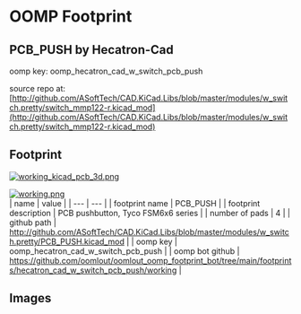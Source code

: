 # OOMP Footprint  
## PCB_PUSH  by Hecatron-Cad  
  
oomp key: oomp_hecatron_cad_w_switch_pcb_push  
  
source repo at: [http://github.com/ASoftTech/CAD.KiCad.Libs/blob/master/modules/w_switch.pretty/switch_mmp122-r.kicad_mod](http://github.com/ASoftTech/CAD.KiCad.Libs/blob/master/modules/w_switch.pretty/switch_mmp122-r.kicad_mod)  
## Footprint  
  
[![working_kicad_pcb_3d.png](working_kicad_pcb_3d_600.png)](working_kicad_pcb_3d.png)  
  
[![working.png](working_600.png)](working.png)  
| name | value | 
| --- | --- | 
| footprint name | PCB_PUSH | 
| footprint description | PCB pushbutton, Tyco FSM6x6 series | 
| number of pads | 4 | 
| github path | http://github.com/ASoftTech/CAD.KiCad.Libs/blob/master/modules/w_switch.pretty/PCB_PUSH.kicad_mod | 
| oomp key | oomp_hecatron_cad_w_switch_pcb_push | 
| oomp bot github | https://github.com/oomlout/oomlout_oomp_footprint_bot/tree/main/footprints/hecatron_cad_w_switch_pcb_push/working | 
## Images  
